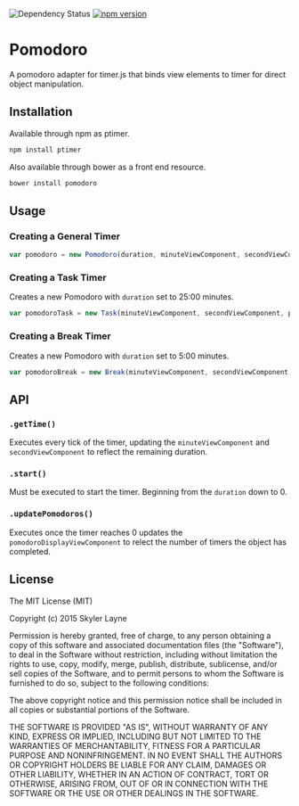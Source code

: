![Dependency Status][david-dm] [![npm version](https://badge.fury.io/js/ptimer.svg)](https://badge.fury.io/js/ptimer)

# Pomodoro
A pomodoro adapter for timer.js that binds view elements to timer for direct object manipulation.

## Installation
Available through npm as ptimer.

```javascript
npm install ptimer
```

Also available through bower as a front end resource.

```javascript
bower install pomodoro
```

## Usage

### Creating a General Timer
```javascript
var pomodoro = new Pomodoro(duration, minuteViewComponent, secondViewComponent, pomodoroDisplayViewComponent);
```

### Creating a Task Timer
Creates a new Pomodoro with `duration` set to 25:00 minutes.
```javascript
var pomodoroTask = new Task(minuteViewComponent, secondViewComponent, pomodoroDisplayViewComponent);
```

### Creating a Break Timer
Creates a new Pomodoro with `duration` set to 5:00 minutes.
```javascript
var pomodoroBreak = new Break(minuteViewComponent, secondViewComponent, pomodoroDisplayViewComponent);
```

## API
### `.getTime()`
Executes every tick of the timer, updating the `minuteViewComponent` and `secondViewComponent` to reflect the remaining duration.

### `.start()`
Must be executed to start the timer. Beginning from the `duration` down to 0.

### `.updatePomodoros()`
Executes once the timer reaches 0 updates the `pomodoroDisplayViewComponent` to relect the number of timers the object has completed.

## License

The MIT License (MIT)

Copyright (c) 2015 Skyler Layne

Permission is hereby granted, free of charge, to any person obtaining a copy
of this software and associated documentation files (the "Software"), to deal
in the Software without restriction, including without limitation the rights
to use, copy, modify, merge, publish, distribute, sublicense, and/or sell
copies of the Software, and to permit persons to whom the Software is
furnished to do so, subject to the following conditions:

The above copyright notice and this permission notice shall be included in
all copies or substantial portions of the Software.

THE SOFTWARE IS PROVIDED "AS IS", WITHOUT WARRANTY OF ANY KIND, EXPRESS OR
IMPLIED, INCLUDING BUT NOT LIMITED TO THE WARRANTIES OF MERCHANTABILITY,
FITNESS FOR A PARTICULAR PURPOSE AND NONINFRINGEMENT. IN NO EVENT SHALL THE
AUTHORS OR COPYRIGHT HOLDERS BE LIABLE FOR ANY CLAIM, DAMAGES OR OTHER
LIABILITY, WHETHER IN AN ACTION OF CONTRACT, TORT OR OTHERWISE, ARISING FROM,
OUT OF OR IN CONNECTION WITH THE SOFTWARE OR THE USE OR OTHER DEALINGS IN
THE SOFTWARE.

[david-dm]: https://david-dm.org/skylerto/pomodoro.svg
